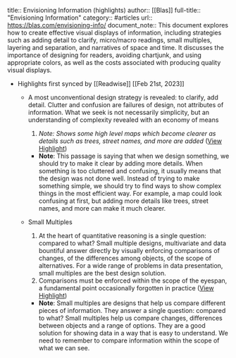 title:: Envisioning Information (highlights)
author:: [[Blas]]
full-title:: "Envisioning Information"
category:: #articles
url:: https://blas.com/envisioning-info/
document_note:: This document explores how to create effective visual displays of information, including strategies such as adding detail to clarify, micro/macro readings, small multiples, layering and separation, and narratives of space and time. It discusses the importance of designing for readers, avoiding chartjunk, and using appropriate colors, as well as the costs associated with producing quality visual displays.

- Highlights first synced by [[Readwise]] [[Feb 21st, 2023]]
	- A most unconventional design strategy is revealed: to clarify, add detail. Clutter and confusion are failures of design, not attributes of information. What we seek is not necessarily simplicity, but an understanding of complexity revealed with an economy of means
	  
	  1.  *Note: Shows some high level maps which become clearer as details such as trees, street names, and more are added* ([View Highlight](https://read.readwise.io/read/01gsq71nv0zwfs7k0vnna4hrcx))
		- **Note**: This passage is saying that when we design something, we should try to make it clear by adding more details. When something is too cluttered and confusing, it usually means that the design was not done well. Instead of trying to make something simple, we should try to find ways to show complex things in the most efficient way. For example, a map could look confusing at first, but adding more details like trees, street names, and more can make it much clearer.
	- Small Multiples
	  
	  1.  At the heart of quantitative reasoning is a single question: compared to what? Small multiple designs, multivariate and data bountiful answer directly by visually enforcing comparisons of changes, of the differences among objects, of the scope of alternatives. For a wide range of problems in data presentation, small multiples are the best design solution.
	  2.  Comparisons must be enforced within the scope of the eyespan, a fundamental point occasionally forgotten in practice ([View Highlight](https://read.readwise.io/read/01gsq725wy8fx5eff5zprtycgq))
		- **Note**: Small multiples are designs that help us compare different pieces of information. They answer a single question: compared to what? Small multiples help us compare changes, differences between objects and a range of options. They are a good solution for showing data in a way that is easy to understand. We need to remember to compare information within the scope of what we can see.